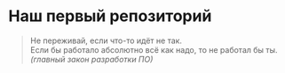# Наш первый репозиторий


> Не переживай, если что-то идёт не так.  
> Если бы работало абсолютно всё как надо, то не работал бы ты.  
> *(главный закон разработки ПО)*

